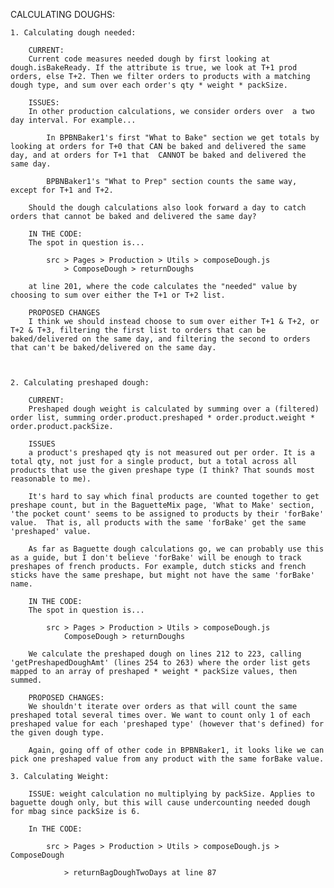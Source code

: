CALCULATING DOUGHS:

	1. Calculating dough needed:
	
		CURRENT:
		Current code measures needed dough by first looking at dough.isBakeReady. If the attribute is true, we look at T+1 prod orders, else T+2. Then we filter orders to products with a matching dough type, and sum over each order's qty * weight * packSize.
		
		ISSUES:
		In other production calculations, we consider orders over  a two day interval. For example...
		
			In BPBNBaker1's first "What to Bake" section we get totals by looking at orders for T+0 that CAN be baked and delivered the same day, and at orders for T+1 that  CANNOT be baked and delivered the same day.
			
			BPBNBaker1's "What to Prep" section counts the same way, except for T+1 and T+2.
			
		Should the dough calculations also look forward a day to catch orders that cannot be baked and delivered the same day?
		
		IN THE CODE:
		The spot in question is...
		
			src > Pages > Production > Utils > composeDough.js 
				> ComposeDough > returnDoughs
			
		at line 201, where the code calculates the "needed" value by choosing to sum over either the T+1 or T+2 list.

		PROPOSED CHANGES
		I think we should instead choose to sum over either T+1 & T+2, or T+2 & T+3, filtering the first list to orders that can be baked/delivered on the same day, and filtering the second to orders that can't be baked/delivered on the same day.



	2. Calculating preshaped dough:

		CURRENT:
		Preshaped dough weight is calculated by summing over a (filtered) order list, summing order.product.preshaped * order.product.weight * order.product.packSize.

		ISSUES
		a product's preshaped qty is not measured out per order. It is a total qty, not just for a single product, but a total across all products that use the given preshape type (I think? That sounds most reasonable to me).

		It's hard to say which final products are counted together to get preshape count, but in the BaguetteMix page, 'What to Make' section, 'the pocket count' seems to be assigned to products by their 'forBake' value.  That is, all products with the same 'forBake' get the same 'preshaped' value.  

		As far as Baguette dough calculations go, we can probably use this as a guide, but I don't believe 'forBake' will be enough to track preshapes of french products. For example, dutch sticks and french sticks have the same preshape, but might not have the same 'forBake' name.

		IN THE CODE:
		The spot in question is...

			src > Pages > Production > Utils > composeDough.js 
				ComposeDough > returnDoughs

		We calculate the preshaped dough on lines 212 to 223, calling 'getPreshapedDoughAmt' (lines 254 to 263) where the order list gets mapped to an array of preshaped * weight * packSize values, then summed.

		PROPOSED CHANGES:
		We shouldn't iterate over orders as that will count the same preshaped total several times over. We want to count only 1 of each preshaped value for each 'preshaped type' (however that's defined) for the given dough type.

		Again, going off of other code in BPBNBaker1, it looks like we can pick one preshaped value from any product with the same forBake value.

	3. Calculating Weight:

		ISSUE: weight calculation no multiplying by packSize. Applies to baguette dough only, but this will cause undercounting needed dough for mbag since packSize is 6.

		In THE CODE:

			src > Pages > Production > Utils > composeDough.js > ComposeDough

				> returnBagDoughTwoDays at line 87

	